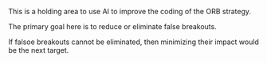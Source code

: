 This is a holding area to use AI to improve the coding of the ORB strategy.

The primary goal here is to reduce or eliminate false breakouts.  

If falsoe breakouts cannot be eliminated, then minimizing their impact would be the next target.
